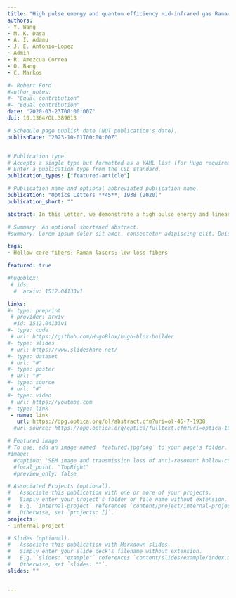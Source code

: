 ```yaml
---
title: "High pulse energy and quantum efficiency mid-infrared gas Raman fiber laser targeting CO2 absorption at 4.2 µm"
authors:
- Y. Wang
- M. K. Dasa
- A. I. Adamu
- J. E. Antonio-Lopez
- Admin
- R. Amezcua Correa
- O. Bang
- C. Markos

#- Robert Ford
#author_notes:
#- "Equal contribution"
#- "Equal contribution"
date: "2020-03-23T00:00:00Z"
doi: 10.1364/OL.389613

# Schedule page publish date (NOT publication's date).
publishDate: "2023-10-01T00:00:00Z"


# Publication type.
# Accepts a single type but formatted as a YAML list (for Hugo requirements).
# Enter a publication type from the CSL standard.
publication_types: ["featured-article"]

# Publication name and optional abbreviated publication name.
publication: "Optics Letters **45**, 1938 (2020)"
publication_short: ""

abstract: In this Letter, we demonstrate a high pulse energy and linearly polarized mid-infrared Raman fiber laser targeting the strongest absorption line of CO2 at 4.2 µm. This laser was generated from a hydrogen (H2)-filled antiresonant hollow-core fiber, pumped by a custom-made 1532.8 nm Er-doped fiber laser delivering 6.9 ns pulses and 11.6 kW peak power. A quantum efficiency as high as 74% was achieved, to yield 17.6 µJ pulse energy at 4.22 µm. Less than 20 bar H2 pressure was required to maximize the pulse energy since the transient Raman regime was efficiently suppressed by the long pump pulses.

# Summary. An optional shortened abstract.
#summary: Lorem ipsum dolor sit amet, consectetur adipiscing elit. Duis posuere tellus ac convallis placerat. Proin tincidunt magna sed ex sollicitudin condimentum.

tags:
- Hollow-core fibers; Raman lasers; low-loss fibers

featured: true

#hugoblox:
 # ids:
  #  arxiv: 1512.04133v1

links:
#- type: preprint
 # provider: arxiv
  #id: 1512.04133v1
#- type: code
 # url: https://github.com/HugoBlox/hugo-blox-builder
#- type: slides
 # url: https://www.slideshare.net/
#- type: dataset
 # url: "#"
#- type: poster
 # url: "#"
#- type: source
 # url: "#"
#- type: video
 # url: https://youtube.com
#- type: link
 - name: link
   url: https://opg.optica.org/ol/abstract.cfm?uri=ol-45-7-1938
  #url_source: https://opg.optica.org/optica/fulltext.cfm?uri=optica-10-10-1253

# Featured image
# To use, add an image named `featured.jpg/png` to your page's folder. 
#image:
  #caption: 'SEM image and transmission loss of anti-resonant hollow-core fiber'
  #focal_point: "TopRight"
  #preview_only: false

# Associated Projects (optional).
#   Associate this publication with one or more of your projects.
#   Simply enter your project's folder or file name without extension.
#   E.g. `internal-project` references `content/project/internal-project/index.md`.
#   Otherwise, set `projects: []`.
projects:
- internal-project

# Slides (optional).
#   Associate this publication with Markdown slides.
#   Simply enter your slide deck's filename without extension.
#   E.g. `slides: "example"` references `content/slides/example/index.md`.
#   Otherwise, set `slides: ""`.
slides: ""


---
```

